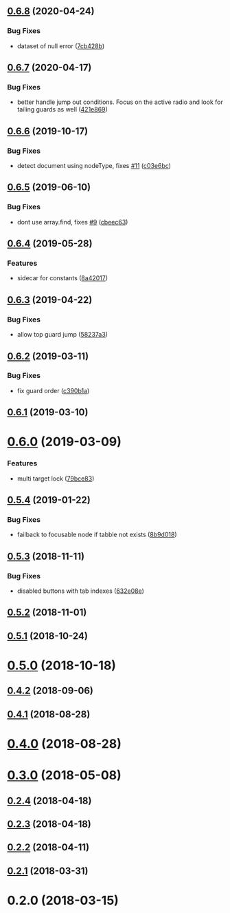 ## [0.6.8](https://github.com/theKashey/focus-lock/compare/v0.6.7...v0.6.8) (2020-04-24)


### Bug Fixes

* dataset of null error ([7cb428b](https://github.com/theKashey/focus-lock/commit/7cb428b))



## [0.6.7](https://github.com/theKashey/focus-lock/compare/v0.6.6...v0.6.7) (2020-04-17)


### Bug Fixes

* better handle jump out conditions. Focus on the active radio and look for tailing guards as well ([421e869](https://github.com/theKashey/focus-lock/commit/421e869))



## [0.6.6](https://github.com/theKashey/focus-lock/compare/v0.6.5...v0.6.6) (2019-10-17)


### Bug Fixes

* detect document using nodeType, fixes [#11](https://github.com/theKashey/focus-lock/issues/11) ([c03e6bc](https://github.com/theKashey/focus-lock/commit/c03e6bc))



## [0.6.5](https://github.com/theKashey/focus-lock/compare/v0.6.4...v0.6.5) (2019-06-10)


### Bug Fixes

* dont use array.find, fixes [#9](https://github.com/theKashey/focus-lock/issues/9) ([cbeec63](https://github.com/theKashey/focus-lock/commit/cbeec63))



## [0.6.4](https://github.com/theKashey/focus-lock/compare/v0.6.3...v0.6.4) (2019-05-28)


### Features

* sidecar for constants ([8a42017](https://github.com/theKashey/focus-lock/commit/8a42017))



## [0.6.3](https://github.com/theKashey/focus-lock/compare/v0.6.2...v0.6.3) (2019-04-22)


### Bug Fixes

* allow top guard jump ([58237a3](https://github.com/theKashey/focus-lock/commit/58237a3))



## [0.6.2](https://github.com/theKashey/focus-lock/compare/v0.6.1...v0.6.2) (2019-03-11)


### Bug Fixes

* fix guard order ([c390b1a](https://github.com/theKashey/focus-lock/commit/c390b1a))



## [0.6.1](https://github.com/theKashey/focus-lock/compare/v0.6.0...v0.6.1) (2019-03-10)



# [0.6.0](https://github.com/theKashey/focus-lock/compare/v0.5.4...v0.6.0) (2019-03-09)


### Features

* multi target lock ([79bce83](https://github.com/theKashey/focus-lock/commit/79bce83))



## [0.5.4](https://github.com/theKashey/focus-lock/compare/v0.5.3...v0.5.4) (2019-01-22)


### Bug Fixes

* failback to focusable node if tabble not exists ([8b9d018](https://github.com/theKashey/focus-lock/commit/8b9d018))



## [0.5.3](https://github.com/theKashey/focus-lock/compare/v0.5.2...v0.5.3) (2018-11-11)


### Bug Fixes

* disabled buttons with tab indexes ([632e08e](https://github.com/theKashey/focus-lock/commit/632e08e))



## [0.5.2](https://github.com/theKashey/focus-lock/compare/v0.5.1...v0.5.2) (2018-11-01)



## [0.5.1](https://github.com/theKashey/focus-lock/compare/v0.5.0...v0.5.1) (2018-10-24)



# [0.5.0](https://github.com/theKashey/focus-lock/compare/v0.4.2...v0.5.0) (2018-10-18)



## [0.4.2](https://github.com/theKashey/focus-lock/compare/v0.4.1...v0.4.2) (2018-09-06)



## [0.4.1](https://github.com/theKashey/focus-lock/compare/v0.4.0...v0.4.1) (2018-08-28)



# [0.4.0](https://github.com/theKashey/focus-lock/compare/v0.3.0...v0.4.0) (2018-08-28)



# [0.3.0](https://github.com/theKashey/focus-lock/compare/v0.2.4...v0.3.0) (2018-05-08)



## [0.2.4](https://github.com/theKashey/focus-lock/compare/v0.2.3...v0.2.4) (2018-04-18)



## [0.2.3](https://github.com/theKashey/focus-lock/compare/v0.2.2...v0.2.3) (2018-04-18)



## [0.2.2](https://github.com/theKashey/focus-lock/compare/v0.2.1...v0.2.2) (2018-04-11)



## [0.2.1](https://github.com/theKashey/focus-lock/compare/v0.2.0...v0.2.1) (2018-03-31)



# 0.2.0 (2018-03-15)



